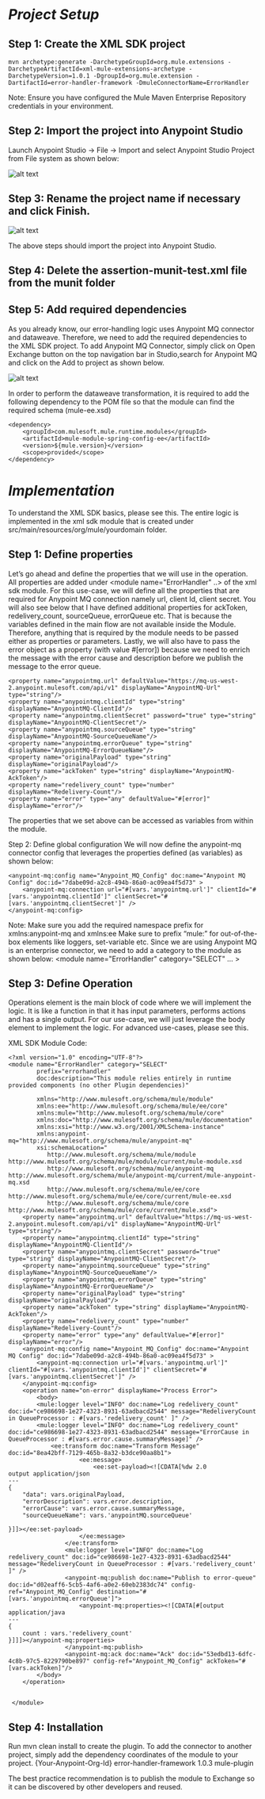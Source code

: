 # *Project Setup*

## Step 1: Create the XML SDK project
```
mvn archetype:generate -DarchetypeGroupId=org.mule.extensions -DarchetypeArtifactId=xml-mule-extensions-archetype -DarchetypeVersion=1.0.1 -DgroupId=org.mule.extension -DartifactId=error-handler-framework -DmuleConnectorName=ErrorHandler

```
Note: Ensure you have configured the Mule Maven Enterprise Repository credentials in your environment.

## Step 2: Import the project into Anypoint Studio
Launch Anypoint Studio -> File -> Import and select Anypoint Studio Project from File system as shown below:

![alt text](ImportProject.png)

## Step 3: Rename the project name if necessary and click Finish.

![alt text](RenameProject.png)

The above steps should import the project into Anypoint Studio.

## Step 4: Delete the assertion-munit-test.xml file from the munit folder

## Step 5: Add required dependencies
As you already know, our error-handling logic uses Anypoint MQ connector and dataweave. Therefore, we need to add the required dependencies to the XML SDK project. 
To add Anypoint MQ Connector, simply click on Open Exchange button  on the top navigation bar in Studio,search for Anypoint MQ and click on the Add to project as shown below.

![alt text](Exchange.png)

In order to perform the dataweave transformation, it is required to add the following dependency to the POM file so that the module can find the required schema (mule-ee.xsd)
```
<dependency>
	<groupId>com.mulesoft.mule.runtime.modules</groupId>
	<artifactId>mule-module-spring-config-ee</artifactId>
	<version>${mule.version}</version>
	<scope>provided</scope>
</dependency>
```

# *Implementation*
To understand the XML SDK basics, please see this. The entire logic is implemented in the xml sdk module that is created under src/main/resources/org/mule/yourdomain folder.

## Step 1: Define properties
Let’s go ahead and define the properties that we will use in the operation. All properties are added under <module name="ErrorHandler" ..> of the xml sdk module. For this use-case, we will define all the properties that are required for Anypoint MQ connection namely url, client Id, client secret. You will also see below that I have defined additional properties for ackToken, redelivery_count, sourceQueue, errorQueue etc. That is because the variables defined in the main flow are not available inside the Module. Therefore, anything that is required by the module needs to be passed either as properties or parameters. Lastly, we will also have to pass the error object as a property (with value #[error]) because we need to enrich the message with the error cause and description before we publish the message to the error queue.

```
<property name="anypointmq.url" defaultValue="https://mq-us-west-2.anypoint.mulesoft.com/api/v1" displayName="AnypointMQ-Url" type="string"/>
<property name="anypointmq.clientId" type="string" displayName="AnypointMQ-ClientId"/>
<property name="anypointmq.clientSecret" password="true" type="string" displayName="AnypointMQ-ClientSecret"/>
<property name="anypointmq.sourceQueue" type="string" displayName="AnypointMQ-SourceQueueName"/>
<property name="anypointmq.errorQueue" type="string" displayName="AnypointMQ-ErrorQueueName"/>
<property name="originalPayload" type="string" displayName="originalPayload"/>
<property name="ackToken" type="string" displayName="AnypointMQ-AckToken"/>
<property name="redelivery_count" type="number" displayName="Redelivery-Count"/>
<property name="error" type="any" defaultValue="#[error]" displayName="error"/>
```

The properties that we set above can be accessed as variables from within the module.

Step 2: Define global configuration
We will now define the anypoint-mq connector config that leverages the properties defined (as variables) as shown below:

```
<anypoint-mq:config name="Anypoint_MQ_Config" doc:name="Anypoint MQ Config" doc:id="7dabe09d-a2c8-494b-86a0-ac09ea4f5d73" >
	<anypoint-mq:connection url="#[vars.'anypointmq.url']" clientId="#[vars.'anypointmq.clientId']" clientSecret="#[vars.'anypointmq.clientSecret']" />
</anypoint-mq:config>
```

Note: 
Make sure you add the required namespace prefix for xmlns:anypoint-mq and xmlns:ee
Make sure to prefix “mule:” for out-of-the-box elements like loggers, set-variable etc.
Since we are using Anypoint MQ is an enterprise connector, we need to add a category to the module as shown below:
<module name="ErrorHandler" category="SELECT" … >

## Step 3: Define Operation
Operations element is the main block of code where we will implement the logic. It is like a function in that it has input parameters, performs actions and has a single output. For our use-case, we will just leverage the body element to implement the logic. For advanced use-cases, please see this.

XML SDK Module Code:
```
<?xml version="1.0" encoding="UTF-8"?>
<module name="ErrorHandler" category="SELECT"
        prefix="errorhandler"
        doc:description="This module relies entirely in runtime provided components (no other Plugin dependencies)"

        xmlns="http://www.mulesoft.org/schema/mule/module"
        xmlns:ee="http://www.mulesoft.org/schema/mule/ee/core"
        xmlns:mule="http://www.mulesoft.org/schema/mule/core"
        xmlns:doc="http://www.mulesoft.org/schema/mule/documentation"
        xmlns:xsi="http://www.w3.org/2001/XMLSchema-instance"
        xmlns:anypoint-mq="http://www.mulesoft.org/schema/mule/anypoint-mq"
        xsi:schemaLocation="
           http://www.mulesoft.org/schema/mule/module http://www.mulesoft.org/schema/mule/module/current/mule-module.xsd
           http://www.mulesoft.org/schema/mule/anypoint-mq http://www.mulesoft.org/schema/mule/anypoint-mq/current/mule-anypoint-mq.xsd
           http://www.mulesoft.org/schema/mule/ee/core http://www.mulesoft.org/schema/mule/ee/core/current/mule-ee.xsd
           http://www.mulesoft.org/schema/mule/core http://www.mulesoft.org/schema/mule/core/current/mule.xsd">
	<property name="anypointmq.url" defaultValue="https://mq-us-west-2.anypoint.mulesoft.com/api/v1" displayName="AnypointMQ-Url" type="string"/>
    <property name="anypointmq.clientId" type="string" displayName="AnypointMQ-ClientId"/>
    <property name="anypointmq.clientSecret" password="true" type="string" displayName="AnypointMQ-ClientSecret"/>
    <property name="anypointmq.sourceQueue" type="string" displayName="AnypointMQ-SourceQueueName"/>
    <property name="anypointmq.errorQueue" type="string" displayName="AnypointMQ-ErrorQueueName"/>
    <property name="originalPayload" type="string" displayName="originalPayload"/>
    <property name="ackToken" type="string" displayName="AnypointMQ-AckToken"/>
    <property name="redelivery_count" type="number" displayName="Redelivery-Count"/>
    <property name="error" type="any" defaultValue="#[error]" displayName="error"/>
	<anypoint-mq:config name="Anypoint_MQ_Config" doc:name="Anypoint MQ Config" doc:id="7dabe09d-a2c8-494b-86a0-ac09ea4f5d73" >
		<anypoint-mq:connection url="#[vars.'anypointmq.url']" clientId="#[vars.'anypointmq.clientId']" clientSecret="#[vars.'anypointmq.clientSecret']" />
	</anypoint-mq:config>
    <operation name="on-error" displayName="Process Error">
        <body>
        <mule:logger level="INFO" doc:name="Log redelivery_count" doc:id="ce986698-1e27-4323-8931-63adbacd2544" message="RedeliveryCount in QueueProcessor : #[vars.'redelivery_count' ]" />
        <mule:logger level="INFO" doc:name="Log redelivery_count" doc:id="ce986698-1e27-4323-8931-63adbacd2544" message="ErrorCause in QueueProcessor : #[vars.error.cause.summaryMessage]" />
            <ee:transform doc:name="Transform Message" doc:id="8ea42bff-7129-465b-8a32-b3dce90aa8b1">
					<ee:message>
						<ee:set-payload><![CDATA[%dw 2.0
output application/json
---
{
	"data": vars.originalPayload,
	"errorDescription": vars.error.description,
	"errorCause": vars.error.cause.summaryMessage,
	"sourceQueueName": vars.'anypointMQ.sourceQueue'
	
}]]></ee:set-payload>
					</ee:message>
				</ee:transform>
				<mule:logger level="INFO" doc:name="Log redelivery_count" doc:id="ce986698-1e27-4323-8931-63adbacd2544" message="RedeliveryCount in QueueProcessor : #[vars.'redelivery_count' ]" />
				<anypoint-mq:publish doc:name="Publish to error-queue" doc:id="d02eaff6-5cb5-4af6-a0e2-60eb2383dc74" config-ref="Anypoint_MQ_Config" destination="#[vars.'anypointmq.errorQueue']">
					<anypoint-mq:properties><![CDATA[#[output application/java
---
{
	count : vars.'redelivery_count'
}]]]></anypoint-mq:properties>
				</anypoint-mq:publish>
				<anypoint-mq:ack doc:name="Ack" doc:id="53edbd13-6dfc-4c8b-97c5-8229790be897" config-ref="Anypoint_MQ_Config" ackToken="#[vars.ackToken]"/>
        </body>
    </operation>

   
 </module>

```
## Step 4: Installation
Run mvn clean install to create the plugin. To add the connector to another project, simply add the dependency coordinates of the module to your project.
<dependency>
            <groupId>{Your-Anypoint-Org-Id}</groupId>
            <artifactId>error-handler-framework</artifactId>
            <version>1.0.3</version>
            <classifier>mule-plugin</classifier>
 </dependency>

The best practice recommendation is to publish the module to Exchange so it can be discovered by other developers and reused.






